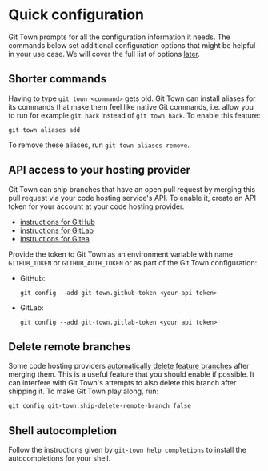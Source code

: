 # Quick configuration

Git Town prompts for all the configuration information it needs. The commands
below set additional configuration options that might be helpful in your use
case. We will cover the full list of options [later](configuration-commands.md).

## Shorter commands

Having to type `git town <command>` gets old. Git Town can install aliases for
its commands that make them feel like native Git commands, i.e. allow you to run
for example `git hack` instead of `git town hack`. To enable this feature:

```
git town aliases add
```

To remove these aliases, run `git town aliases remove`.

## API access to your hosting provider

Git Town can ship branches that have an open pull request by merging this pull
request via your code hosting service's API. To enable it, create an API token
for your account at your code hosting provider.

- [instructions for GitHub](https://docs.github.com/en/authentication/keeping-your-account-and-data-secure/creating-a-personal-access-token)
- [instructions for GitLab](https://docs.gitlab.com/ee/user/profile/personal_access_tokens.html)
- [instructions for Gitea](https://docs.gitea.io/en-us/api-usage)

Provide the token to Git Town as an environment variable with name
`GITHUB_TOKEN` or `GITHUB_AUTH_TOKEN` or as part of the Git Town configuration:

- GitHub:

  ```
  git config --add git-town.github-token <your api token>
  ```

- GitLab:

  ```
  git config --add git-town.gitlab-token <your api token>
  ```

## Delete remote branches

Some code hosting providers
[automatically delete feature branches](https://docs.github.com/en/repositories/configuring-branches-and-merges-in-your-repository/configuring-pull-request-merges/managing-the-automatic-deletion-of-branches)
after merging them. This is a useful feature that you should enable if possible.
It can interfere with Git Town's attempts to also delete this branch after
shipping it. To make Git Town play along, run:

```
git config git-town.ship-delete-remote-branch false
```

## Shell autocompletion

Follow the instructions given by `git-town help completions` to install the
autocompletions for your shell.
